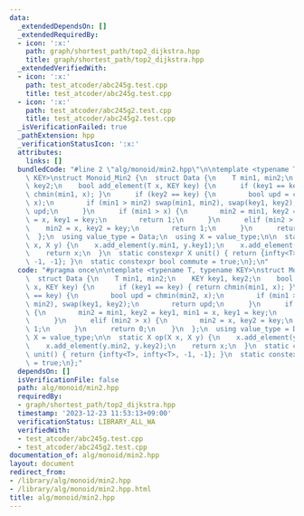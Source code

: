 ```yaml
---
data:
  _extendedDependsOn: []
  _extendedRequiredBy:
  - icon: ':x:'
    path: graph/shortest_path/top2_dijkstra.hpp
    title: graph/shortest_path/top2_dijkstra.hpp
  _extendedVerifiedWith:
  - icon: ':x:'
    path: test_atcoder/abc245g.test.cpp
    title: test_atcoder/abc245g.test.cpp
  - icon: ':x:'
    path: test_atcoder/abc245g2.test.cpp
    title: test_atcoder/abc245g2.test.cpp
  _isVerificationFailed: true
  _pathExtension: hpp
  _verificationStatusIcon: ':x:'
  attributes:
    links: []
  bundledCode: "#line 2 \"alg/monoid/min2.hpp\"\n\ntemplate <typename T, typename\
    \ KEY>\nstruct Monoid_Min2 {\n  struct Data {\n    T min1, min2;\n    KEY key1,\
    \ key2;\n    bool add_element(T x, KEY key) {\n      if (key1 == key) { return\
    \ chmin(min1, x); }\n      if (key2 == key) {\n        bool upd = chmin(min2,\
    \ x);\n        if (min1 > min2) swap(min1, min2), swap(key1, key2);\n        return\
    \ upd;\n      }\n      if (min1 > x) {\n        min2 = min1, key2 = key1, min1\
    \ = x, key1 = key;\n        return 1;\n      }\n      elif (min2 > x) {\n    \
    \    min2 = x, key2 = key;\n        return 1;\n      }\n      return 0;\n    }\n\
    \  };\n  using value_type = Data;\n  using X = value_type;\n\n  static X op(X\
    \ x, X y) {\n    x.add_element(y.min1, y.key1);\n    x.add_element(y.min2, y.key2);\n\
    \    return x;\n  }\n  static constexpr X unit() { return {infty<T>, infty<T>,\
    \ -1, -1}; }\n  static constexpr bool commute = true;\n};\n"
  code: "#pragma once\n\ntemplate <typename T, typename KEY>\nstruct Monoid_Min2 {\n\
    \  struct Data {\n    T min1, min2;\n    KEY key1, key2;\n    bool add_element(T\
    \ x, KEY key) {\n      if (key1 == key) { return chmin(min1, x); }\n      if (key2\
    \ == key) {\n        bool upd = chmin(min2, x);\n        if (min1 > min2) swap(min1,\
    \ min2), swap(key1, key2);\n        return upd;\n      }\n      if (min1 > x)\
    \ {\n        min2 = min1, key2 = key1, min1 = x, key1 = key;\n        return 1;\n\
    \      }\n      elif (min2 > x) {\n        min2 = x, key2 = key;\n        return\
    \ 1;\n      }\n      return 0;\n    }\n  };\n  using value_type = Data;\n  using\
    \ X = value_type;\n\n  static X op(X x, X y) {\n    x.add_element(y.min1, y.key1);\n\
    \    x.add_element(y.min2, y.key2);\n    return x;\n  }\n  static constexpr X\
    \ unit() { return {infty<T>, infty<T>, -1, -1}; }\n  static constexpr bool commute\
    \ = true;\n};"
  dependsOn: []
  isVerificationFile: false
  path: alg/monoid/min2.hpp
  requiredBy:
  - graph/shortest_path/top2_dijkstra.hpp
  timestamp: '2023-12-23 11:53:13+09:00'
  verificationStatus: LIBRARY_ALL_WA
  verifiedWith:
  - test_atcoder/abc245g.test.cpp
  - test_atcoder/abc245g2.test.cpp
documentation_of: alg/monoid/min2.hpp
layout: document
redirect_from:
- /library/alg/monoid/min2.hpp
- /library/alg/monoid/min2.hpp.html
title: alg/monoid/min2.hpp
---
```

